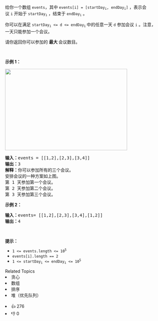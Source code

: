 <p>给你一个数组&nbsp;<code>events</code>，其中&nbsp;<code>events[i] = [startDay<sub>i</sub>, endDay<sub>i</sub>]</code>&nbsp;，表示会议&nbsp;<code>i</code>&nbsp;开始于&nbsp;<code>startDay<sub>i</sub></code>&nbsp;，结束于&nbsp;<code>endDay<sub>i</sub></code>&nbsp;。</p>

<p>你可以在满足&nbsp;<code>startDay<sub>i</sub>&nbsp;&lt;= d &lt;= endDay<sub>i</sub></code><sub>&nbsp;</sub>中的任意一天&nbsp;<code>d</code>&nbsp;参加会议&nbsp;<code>i</code>&nbsp;。注意，一天只能参加一个会议。</p>

<p>请你返回你可以参加的&nbsp;<strong>最大&nbsp;</strong>会议数目。</p>

<p>&nbsp;</p>

<p><strong>示例 1：</strong></p>

<p><img alt="" src="https://assets.leetcode-cn.com/aliyun-lc-upload/uploads/2020/02/16/e1.png" style="height: 267px; width: 400px;" /></p>

<pre>
<strong>输入：</strong>events = [[1,2],[2,3],[3,4]]
<strong>输出：</strong>3
<strong>解释：</strong>你可以参加所有的三个会议。
安排会议的一种方案如上图。
第 1 天参加第一个会议。
第 2 天参加第二个会议。
第 3 天参加第三个会议。
</pre>

<p><strong>示例 2：</strong></p>

<pre>
<strong>输入：</strong>events= [[1,2],[2,3],[3,4],[1,2]]
<strong>输出：</strong>4
</pre>

<p>&nbsp;</p>

<p><strong>提示：</strong>​​​​​​</p>

<ul> 
 <li><code>1 &lt;= events.length &lt;= 10<sup>5</sup></code></li> 
 <li><code>events[i].length == 2</code></li> 
 <li><code>1 &lt;= startDay<sub>i</sub>&nbsp;&lt;= endDay<sub>i</sub>&nbsp;&lt;= 10<sup>5</sup></code></li> 
</ul>

<div><div>Related Topics</div><div><li>贪心</li><li>数组</li><li>排序</li><li>堆（优先队列）</li></div></div><br><div><li>👍 276</li><li>👎 0</li></div>